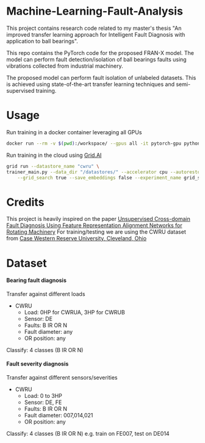 # Machine-Learning-Fault-Analysis

This project contains research code related to my master's thesis "An improved transfer learning approach for Intelligent Fault Diagnosis with application to ball bearings".

This repo contains the PyTorch code for the proposed FRAN-X model. The model can perform fault detection/isolation of ball bearings faults using vibrations collected from industrial machinery.

The proposed model can perform fault isolation of unlabeled datasets. This is achieved using state-of-the-art transfer learning techniques and semi-supervised training.

# Usage

Run training in a docker container leveraging all GPUs

```sh
docker run --rm -v $(pwd):/workspace/ --gpus all -it pytorch-gpu python trainer_main.py --accelerator gpu --source CWRUA --target CWRUB --num_classes 4 --batch_size 128 --save_embeddings false --alpha 0.01 -n debug --learning_rate 1e-3
```

Run training in the cloud using [Grid.AI](https://grid.ai)

```sh
grid run --datastore_name "cwru" \
trainer_main.py --data_dir "/datastores/" --accelerator cpu --autorestore false  \
    --grid_search true --save_embeddings false --experiment_name grid_search --learning_rate 1e-3 --max_epochs 80
```

# Credits

This project is heavily inspired on the paper [Unsupervised Cross-domain Fault Diagnosis Using Feature Representation Alignment Networks for Rotating Machinery](https://ieeexplore.ieee.org/abstract/document/9301443)
For training/testing we are using the CWRU dataset from [Case Western Reserve University, Cleveland, Ohio](https://engineering.case.edu/bearingdatacenter/download-data-file)

# Dataset

#### Bearing fault diagnosis

Transfer against different loads

- CWRU
  - Load: 0HP for CWRUA, 3HP for CWRUB
  - Sensor: DE
  - Faults: B IR OR N
  - Fault diameter: any
  - OR position: any

Classify: 4 classes (B IR OR N)

#### Fault severity diagnosis

Transfer against different sensors/severities

- CWRU
  - Load: 0 to 3HP
  - Sensor: DE, FE
  - Faults: B IR OR N
  - Fault diameter: 007,014,021
  - OR position: any

Classify: 4 classes (B IR OR N)
e.g. train on FE007, test on DE014
